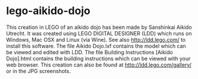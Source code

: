 lego-aikido-dojo
================

This creation in LEGO of an aikido dojo has been made by Sanshinkai Aikido Utrecht. It was created using LEGO DIGITAL DESIGNER (LDD) which runs on Windows, Mac OSX and Linux (via Wine). See also http://ldd.lego.com/ to install this software. The file Aikido Dojo.lxf contains the model which can be viewed and edited with LDD. The file Building Instructions [Aikido Dojo].html contains the building instructions which can be viewed with your web browser. This creation can also be found at http://ldd.lego.com/gallery/ or in the JPG screenshots.
